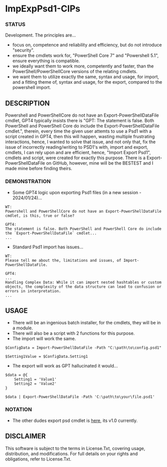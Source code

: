 # ImpExpPsd1-ClPs

### STATUS
Development. The principles are...
- focus on, competence and reliability and efficiency, but do not introduce "security".
- ensure the cmdlets work for, "PowerShell Core 7" and "Powershell 5.1", ensure everything is compatible.
- we ideally want them to work more, competently and faster, than the PowerShell/PowerShellCore versions of the relating cmdlets.
- we want them to utilize exactly the same, syntax and usage, for import, and a fitting theme of, syntax and usage, for the export, compared to the powershell import. 

## DESCRIPTION
Powershell and PowerShellCore do not have an Export-PowerShellDataFile cmdlet, GPT4 typically insists there is "GPT: The statement is false. Both PowerShell and PowerShell Core do include the Export-PowerShellDataFile cmdlet.", therein, every time the given user attemts to use a Psd1 with a script created in GPT4, then this will happen, wasting multiple frustrating interactions, hence, I wanted to solve that issue, and not only that, fix the issue of incorrectly reading/writing to PSD1's with, import and export, cmdlets, I can rely upon and are efficient, hence, "Import Export Psd1", cmdlets and script, were created for exactly this purpose. There is a Export-PowerShellDataFile on GitHub, however, mine will be the BESTEST and I made mine before finding theirs.

### DEMONSTRATION
- Some GPT4 logic upon exporting Psd1 files (in a new session - 2024/01/24)...
```
WT:
Powershell and PowerShellCore do not have an Export-PowerShellDataFile cmdlet, is this, true or false?

GPT4:
The statement is false. Both PowerShell and PowerShell Core do include the `Export-PowerShellDataFile` cmdlet...
...
```
- Standard Psd1 import has issues...
```
WT:
Please tell me about the, limitations and issues, of Import-PowerShellDataFile.

GPT4: 
...
Handling Complex Data: While it can import nested hashtables or custom objects, the complexity of the data structure can lead to confusion or errors in interpretation.
...
```

## USAGE
- There will be an ingenious batch installer, for the cmdlets, they will be in a module.
- There will also be a script with 2 functions for this purpose.
- The import will work the same.
```
$ConfigData = Import-PowerShellDataFile -Path "C:\path\to\config.psd1"

$Setting1Value = $ConfigData.Setting1
```
- The export will work as GPT hallucinated it would...
```
$data = @{
    Setting1 = 'Value1'
    Setting2 = 'Value2'
}

$data | Export-PowerShellDataFile -Path 'C:\path\to\your\file.psd1'
```

### NOTATION
- The other dudes export psd cmdlet is [here](https://github.com/rhubarb-geek-nz/PowerShellDataFile/), its v1.0 currently.

## DISCLAIMER
This software is subject to the terms in License.Txt, covering usage, distribution, and modifications. For full details on your rights and obligations, refer to License.Txt.


